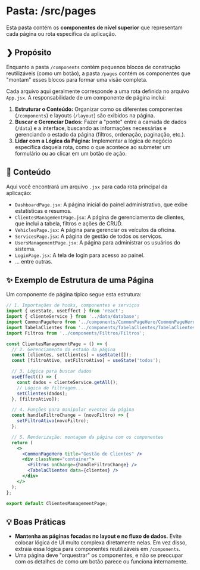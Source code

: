 # Pasta: /src/pages

Esta pasta contém os **componentes de nível superior** que representam cada página ou rota específica da aplicação.

## ❯ Propósito

Enquanto a pasta `/components` contém pequenos blocos de construção reutilizáveis (como um botão), a pasta `/pages` contém os componentes que "montam" esses blocos para formar uma visão completa.

Cada arquivo aqui geralmente corresponde a uma rota definida no arquivo `App.jsx`. A responsabilidade de um componente de página inclui:

1.  **Estruturar o Conteúdo:** Organizar como os diferentes componentes (`/components`) e layouts (`/layout`) são exibidos na página.
2.  **Buscar e Gerenciar Dados:** Fazer a "ponte" entre a camada de dados (`/data`) e a interface, buscando as informações necessárias e gerenciando o estado da página (filtros, ordenação, paginação, etc.).
3.  **Lidar com a Lógica da Página:** Implementar a lógica de negócio específica daquela rota, como o que acontece ao submeter um formulário ou ao clicar em um botão de ação.

## 📂 Conteúdo

Aqui você encontrará um arquivo `.jsx` para cada rota principal da aplicação:

-   `DashboardPage.jsx`: A página inicial do painel administrativo, que exibe estatísticas e resumos.
-   `ClientesManagementPage.jsx`: A página de gerenciamento de clientes, que inclui a tabela, filtros e ações de CRUD.
-   `VehiclesPage.jsx`: A página para gerenciar os veículos da oficina.
-   `ServicesPage.jsx`: A página de gestão de todos os serviços.
-   `UsersManagementPage.jsx`: A página para administrar os usuários do sistema.
-   `LoginPage.jsx`: A tela de login para acesso ao painel.
-   ... entre outras.

## ✨ Exemplo de Estrutura de uma Página

Um componente de página típico segue esta estrutura:

```jsx
// 1. Importações de hooks, componentes e serviços
import { useState, useEffect } from 'react';
import { clienteService } from '../data/database';
import CommonPageHero from '../components/CommonPageHero/CommonPageHero';
import TabelaClientes from '../components/TabelaClientes/TabelaClientes';
import Filtros from '../components/Filtros/Filtros';

const ClientesManagementPage = () => {
  // 2. Gerenciamento do estado da página
  const [clientes, setClientes] = useState([]);
  const [filtroAtivo, setFiltroAtivo] = useState('todos');

  // 3. Lógica para buscar dados
  useEffect(() => {
    const dados = clienteService.getAll();
    // Lógica de filtragem...
    setClientes(dados);
  }, [filtroAtivo]);

  // 4. Funções para manipular eventos da página
  const handleFiltroChange = (novoFiltro) => {
    setFiltroAtivo(novoFiltro);
  };

  // 5. Renderização: montagem da página com os componentes
  return (
    <>
      <CommonPageHero title="Gestão de Clientes" />
      <div className="container">
        <Filtros onChange={handleFiltroChange} />
        <TabelaClientes data={clientes} />
      </div>
    </>
  );
};

export default ClientesManagementPage;
```

## 💡 Boas Práticas

-   **Mantenha as páginas focadas no layout e no fluxo de dados.** Evite colocar lógica de UI muito complexa diretamente nelas. Em vez disso, extraia essa lógica para componentes reutilizáveis em `/components`.
-   Uma página deve "orquestrar" os componentes, e não se preocupar com os detalhes de como um botão parece ou funciona internamente.